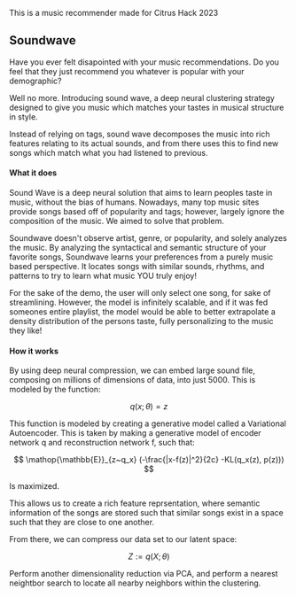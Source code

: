 This is a music recommender made for Citrus Hack 2023

## Soundwave

Have you ever felt disapointed with your music recommendations. Do you feel that they just recommend you whatever is popular with your demographic?

Well no more. Introducing sound wave, a deep neural clustering strategy designed to give you music which matches your tastes in musical structure in style. 

Instead of relying on tags, sound wave decomposes the music into rich features relating to its actual sounds, and from there uses this to find new songs which match what you had listened to previous.

#### What it does

Sound Wave is a deep neural solution that aims to learn peoples taste in music, without the bias of humans. Nowadays, many top music sites provide songs based off of popularity and tags; however, largely ignore the composition of the music. We aimed to solve that problem.

Soundwave doesn't observe artist, genre, or popularity, and solely analyzes the music. By analyzing the syntactical and semantic structure of your favorite songs, Soundwave learns your preferences from a purely music based perspective. It locates songs with similar sounds, rhythms, and patterns to try to learn what music YOU truly enjoy!

For the sake of the demo, the user will only select one song, for sake of streamlining. However, the model is infinitely scalable, and if it was fed someones entire playlist, the model would be able to better extrapolate a density distribution of the persons taste, fully personalizing to the music they like!

#### How it works

By using deep neural compression, we can embed large sound file, composing on millions of dimensions of data, into just 5000. This is modeled by the function:

$$ q(x; \theta) = z $$ 

This function is modeled by creating a generative model called a Variational Autoencoder. This is taken by making a generative model of encoder network q and reconstruction network f, such that:

$$ \mathop{\mathbb{E}}_{z~q_x} (-\frac{|x-f(z)|^2}{2c} -KL(q_x(z), p(z))) $$

Is maximized.

This allows us to create a rich feature reprsentation, where semantic information of the songs are stored such that similar songs exist in a space such that they are close to one another.

From there, we can compress our data set to our latent space:

$$ Z := q(X; \theta)$$ 

Perform another dimensionality reduction via PCA, and perform a nearest neightbor search to locate all nearby neighbors within the clustering.

